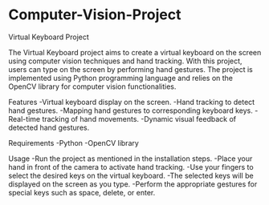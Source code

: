 # Computer-Vision-Project
Virtual Keyboard Project

The Virtual Keyboard project aims to create a virtual keyboard on the screen using computer vision techniques and hand tracking. With this project, users can type on the screen by performing hand gestures. The project is implemented using Python programming language and relies on the OpenCV library for computer vision functionalities.

Features
-Virtual keyboard display on the screen.
-Hand tracking to detect hand gestures.
-Mapping hand gestures to corresponding keyboard keys.
-Real-time tracking of hand movements.
-Dynamic visual feedback of detected hand gestures.

Requirements
-Python
-OpenCV library

Usage
-Run the project as mentioned in the installation steps.
-Place your hand in front of the camera to activate hand tracking.
-Use your fingers to select the desired keys on the virtual keyboard.
-The selected keys will be displayed on the screen as you type.
-Perform the appropriate gestures for special keys such as space, delete, or enter.

